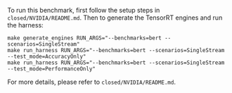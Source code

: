 To run this benchmark, first follow the setup steps in `closed/NVIDIA/README.md`. Then to generate the TensorRT engines and run the harness:

```
make generate_engines RUN_ARGS="--benchmarks=bert --scenarios=SingleStream"
make run_harness RUN_ARGS="--benchmarks=bert --scenarios=SingleStream --test_mode=AccuracyOnly"
make run_harness RUN_ARGS="--benchmarks=bert --scenarios=SingleStream --test_mode=PerformanceOnly"
```

For more details, please refer to `closed/NVIDIA/README.md`.